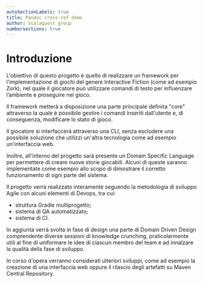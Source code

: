 ```yaml
---
autoSectionLabels: true
title: Pandoc cross-ref demo
author: Scalaquest group
numbersections: true
---
```

# Introduzione

L'obiettivo di questo progetto è quello di realizzare un framework per l'implementazione di giochi del genere Interactive Fiction (come ad esempio Zork), nel quale il giocatore può utilizzare comandi di testo per influenzare l’ambiente e proseguire nel gioco.

Il framework metterà a disposizione una parte principale definita "core" attraverso la quale è possibile gestire i comandi inseriti dall'utente e, di conseguenza, modificare lo stato di gioco. 

Il giocatore si interfaccerà attraverso una CLI, senza escludere una possibile soluzione che utilizzi un'altra tecnologia come ad esempio un'interfaccia web.

Inoltre, all'interno del progetto sarà presente un Domain Specific Language per permettere di creare nuove storie giocabili. Alcuni di queste saranno implementate come esempio allo scopo di dimostrare il corretto funzionamento di ogni parte del sistema.

Il progetto verrà realizzato interamente seguendo la metodologia di sviluppo Agile con alcuni elementi di Devops, tra cui: 
- struttura Gradle multiprogetto;
- sistema di QA automatizzato;
- sistema di CI.

In aggiunta verrà svolta in fase di design una parte di Domain Driven Design comprendente diverse sessioni di knowledge crunching, praticolarmente utili al fine di uniformare le idee di ciascun membro del team e ad innalzare la qualità della fase di sviluppo.

In corso d'opera verranno considerati ulteriori sviluppi, come ad esempio la creazione di una interfaccia web oppure il rilascio degli artefatti su Maven Central Repository.  

